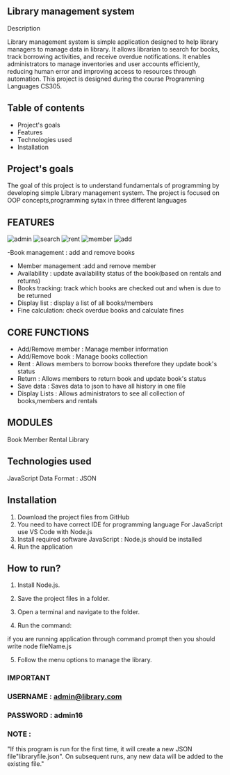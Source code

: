 Library management system
---



Description

Library management system is simple application designed to help library managers to manage data in library. It allows librarian to search for books, track borrowing activities, and receive overdue notifications. It enables administrators to manage inventories and user accounts efficiently, reducing human error and improving access to resources through automation.
This project is designed during the course  Programming Languages  CS305.



Table of contents
---

- Project's goals
- Features
- Technologies used
- Installation


Project's goals
--
The goal of this project is to understand fundamentals of programming by developing simple Library management system.
The project is focused on OOP concepts,programming sytax in three different languages


FEATURES
---

![admin](https://img.shields.io/badge/admin-login-teal.svg?style=flat-square) 
![search](https://img.shields.io/badge/search-books-yellowgreen.svg?style=flat-square)
![rent](https://img.shields.io/badge/rent-books-ff69b4.svg?style=flat-square)
![member](https://img.shields.io/badge/add-member-dodgerblue.svg?style=flat-square) 
![add](https://img.shields.io/badge/add-books-orange.svg?style=flat-square) 

-Book management : add and remove books
- Member management :add and remove member
- Availability : update availability status of the book(based on rentals and returns)
- Books tracking: track which books are checked out and when is due to be returned
- Display list  : display a list of all books/members
- Fine calculation: check overdue books and calculate fines


CORE FUNCTIONS
---

- Add/Remove member : Manage member information
- Add/Remove book : Manage books collection
- Rent :  Allows members to borrow books therefore they update book's status
- Return : Allows members to return book and update book's status
- Save data : Saves data to json to have all history in one file
- Display Lists : Allows administrators to see all collection of books,members and rentals


MODULES
---

Book
Member
Rental
Library

Technologies used 
---
JavaScript
Data Format : JSON



## Installation
1. Download the project files from GitHub
2. You need to have correct IDE for programming language
   For JavaScript use  VS Code with Node.js
3. Install required software
   JavaScript : Node.js should be installed
4. Run the application


## How to run?
1. Install Node.js.

2. Save the project files in a folder.

3. Open a terminal and navigate to the folder.

4. Run the command:

if you are running application through command prompt
then you should write node fileName.js


5. Follow the menu options to manage the library.

### IMPORTANT
### USERNAME : admin@library.com 
### PASSWORD : admin16
### NOTE :
"If this program is run for the first time, it will create a new JSON file"libraryfile.json". On subsequent runs, any new data will be added to the existing file."






   


